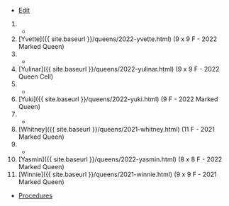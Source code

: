 * [Edit](https://github.com/joejcollins/rhapsody-angel/edit/master/_includes/apiary.md)

1. -
1. [Yvette]({{ site.baseurl }}/queens/2022-yvette.html) (9 x 9 F - 2022 Marked Queen)
1. -
1. [Yulinar]({{ site.baseurl }}/queens/2022-yulinar.html) (9 x 9 F - 2022 Queen Cell)
1. -
1. [Yuki]({{ site.baseurl }}/queens/2022-yuki.html) (9 F - 2022 Marked Queen)
1. -
1. [Whitney]({{ site.baseurl }}/queens/2021-whitney.html) (11 F - 2021 Marked Queen)
1. -
1. [Yasmin]({{ site.baseurl }}/queens/2022-yasmin.html) (8 x 8 F - 2022 Marked Queen)
1. [Winnie]({{ site.baseurl }}/queens/2021-winnie.html) (9 x 9 F - 2021 Marked Queen)

* [Procedures](https://github.com/joejcollins/rhapsody-angel/raw/master/book/00Book.pdf)
